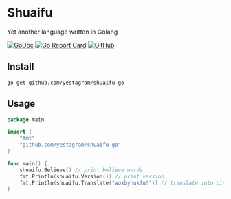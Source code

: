 # Shuaifu

Yet another language written in Golang

[![GoDoc](http://img.shields.io/badge/go-documentation-blue.svg?style=flat-square)](http://godoc.org/github.com/yestagram/shuaifu-go)
[![Go Report Card](https://goreportcard.com/badge/github.com/yestagram/shuaifu-go?style=flat-square)](https://goreportcard.com/report/github.com/yestagram/shuaifu-go)
[![GitHub](https://img.shields.io/github/license/yestagram/shuaifu-go?color=blue&style=flat-square)](LICENSE)


## Install
 
```shell
go get github.com/yestagram/shuaifu-go
```

## Usage

```go
package main

import (
	"fmt"
	"github.com/yestagram/shuaifu-go"
)

func main() {
	shuaifu.Believe() // print believe words
	fmt.Println(shuaifu.Version()) // print version
	fmt.Println(shuaifu.Translate("woxbyhukfu!")) // translate into pinyin
}
```